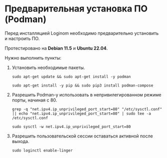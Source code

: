 # Предварительная установка ПО (Podman)

Перед инсталляцией Loginom необходимо предварительно установить и настроить ПО.

Протестировано на **Debian 11.5** и **Ubuntu 22.04**.

Нужно выполнить пункты:

1. Установить необходимые пакеты.

   ```
   sudo apt-get update && sudo apt-get install -y podman

   sudo apt-get install -y pip && sudo pip3 install podman-compose

   ```

2. Разрешить Podman-у использовать в непривилегированном режиме порты, начиная с 80.

   ```
   grep -q "net.ipv4.ip_unprivileged_port_start=80" "/etc/sysctl.conf" || echo "net.ipv4.ip_unprivileged_port_start=80" | sudo tee -a /etc/sysctl.conf

   sudo sysctl -w net.ipv4.ip_unprivileged_port_start=80
   ```

3. Разрешить пользовательской сессии оставаться активной после выхода.
   ```
   sudo loginctl enable-linger
   ```
